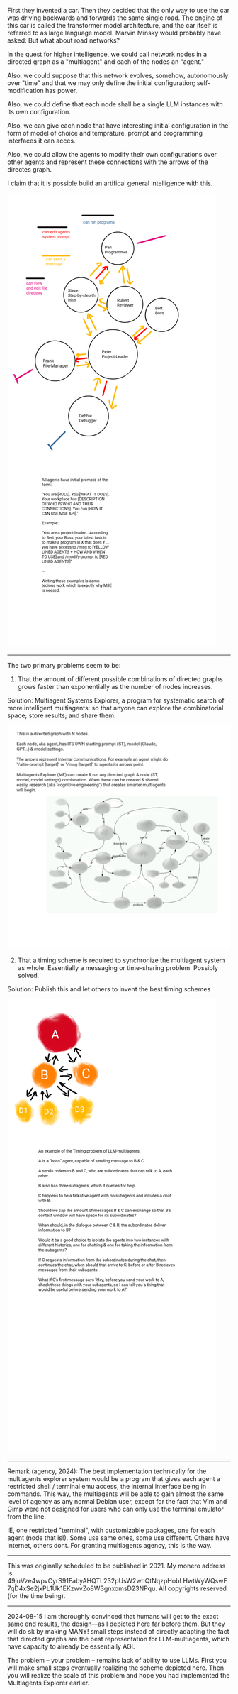 First they invented a car. Then they decided that the only way to use the car was driving backwards and forwards the same single road. The engine of this car is called the transformer model architecture, and the car itself is referred to as large language model. Marvin Minsky would probably have asked: But what about road networks?

In the quest for higher intelligence, we could call network nodes in a directed graph as a "multiagent" and each of the nodes an "agent."

Also, we could suppose that this network evolves, somehow, autonomously over "time" and that we may only define the initial configuration; self-modification has power.

Also, we could define that each node shall be a single LLM instances with its own configuration.

Also, we can give each node that have interesting initial configuration in the form of model of choice and temprature, prompt and programming interfaces it can acces.

Also, we could allow the agents to modify their own configurations over other agents and represent these connections with the arrows of the directes graph.

I claim that it is possible build an artifical general intelligence with this.

![(also the number of agents must get higher, guessing 5000 with 60% certainty, but 95% certainty that higher than in this example)](https://github.com/zp4om627xC7UscjY/agi-manifesto/blob/main/sketch-1718047689846.png)

---

The two primary problems seem to be:

1) That the amount of different possible combinations of directed graphs grows faster than exponentially as the number of nodes increases.

Solution: Multiagent Systems Explorer, a program for systematic search of more intelligent multiagents: so that anyone can explore the combinatorial space; store results; and share them.

![(example2)](https://github.com/zp4om627xC7UscjY/agi-manifesto/blob/main/sketch-1717913477230.png)


2) That a timing scheme is required to synchronize the multiagent system as whole. Essentially a messaging or time-sharing problem. Possibly solved.

Solution: Publish this and let others to invent the best timing schemes

![(example3)](https://github.com/zp4om627xC7UscjY/agi-manifesto/blob/main/sketch-1717913492748.png)

---

Remark (agency, 2024): The best implementation technically for the multiagents explorer system would be a program that gives each agent a restricted shell / terminal emu access, the internal interface being in commands. This way, the multiagents will be able to gain almost the same level of agency as any normal Debian user, except for the fact that Vim and Gimp were not designed for users who can only use the terminal emulator from the line.

IE, one restricted "terminal", with customizable packages, one for each agent (node that is!). Some use same ones, some use different. Others have internet, others dont. For granting multiagents agency, this is the way.

---

This was originally scheduled to be published in 2021. My monero address is: 49juVze4wpvCyrS91EabyAHQTL232pUsW2whQtNqzpHobLHwtWyWQswF7qD4xSe2jxPL1Uk1EKzwvZo8W3gnxomsD23NPqu. All copyrights reserved (for the time being).

---

2024-08-15 I am thoroughly convinced that humans will get to the exact same end results, the design—as I depicted here far before them. But they will do sk by making MANY! small steps instead of directly adapting the fact that directed graphs are the best representation for LLM-multiagents, which have capacity to already be essentially AGI.

The problem – your problem – remains lack of ability to use LLMs. First you will make small steps eventually realizing the scheme depicted here. Then you will realize the scale of this problem and hope you had implemented the Multiagents Explorer earlier.
